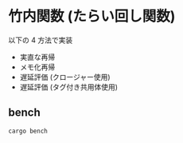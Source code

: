 # 竹内関数 (たらい回し関数)

以下の 4 方法で実装

- 実直な再帰
- メモ化再帰
- 遅延評価 (クロージャー使用)
- 遅延評価 (タグ付き共用体使用)

## bench

```sh
cargo bench
```
